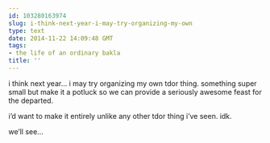 ```yaml
---
id: 103280163974
slug: i-think-next-year-i-may-try-organizing-my-own
type: text
date: 2014-11-22 14:09:48 GMT
tags:
- the life of an ordinary bakla
title: ''
---
```

<p>i think next year&#8230; i may try organizing my own tdor thing. something super small but make it a potluck so we can provide a seriously awesome feast for the departed.</p>

<p>i&#8217;d want to make it entirely unlike any other tdor thing i&#8217;ve seen. idk.</p>

<p>we&#8217;ll see&#8230;</p>